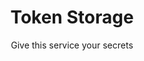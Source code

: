 ---
title: Token Storage
subtitle: Give this service your secrets

menu:
  doc:
    parent: core
weight: 1100
mermaid: true
---
